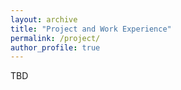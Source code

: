 ```yaml
---
layout: archive
title: "Project and Work Experience"
permalink: /project/
author_profile: true
---
```


TBD
